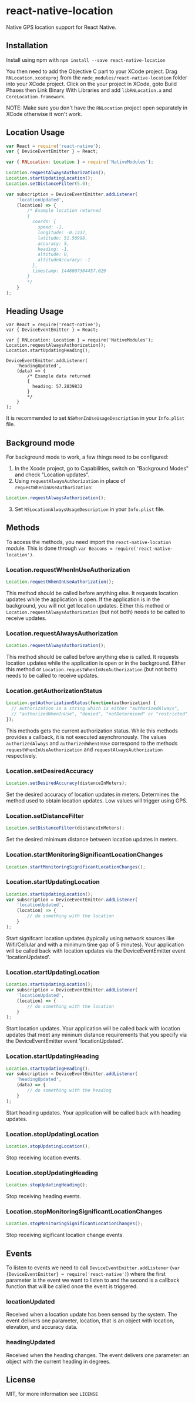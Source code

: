 # react-native-location

Native GPS location support for React Native.

## Installation
Install using npm with `npm install --save react-native-location`

You then need to add the Objective C part to your XCode project. Drag `RNLocation.xcodeproj` from the `node_modules/react-native-location` folder into your XCode project. Click on the your project in XCode, goto Build Phases then Link Binary With Libraries and add `libRNLocation.a` and `CoreLocation.framework`.

NOTE: Make sure you don't have the `RNLocation` project open separately in XCode otherwise it won't work.

## Location Usage
```javascript
var React = require('react-native');
var { DeviceEventEmitter } = React;

var { RNLocation: Location } = require('NativeModules');

Location.requestAlwaysAuthorization();
Location.startUpdatingLocation();
Location.setDistanceFilter(5.0);

var subscription = DeviceEventEmitter.addListener(
    'locationUpdated',
    (location) => {
        /* Example location returned
        {
          coords: {
            speed: -1,
            longitude: -0.1337,
            latitude: 51.50998,
            accuracy: 5,
            heading: -1,
            altitude: 0,
            altitudeAccuracy: -1
          },
          timestamp: 1446007304457.029
        }
        */
    }
);
```

## Heading Usage

```
var React = require('react-native');
var { DeviceEventEmitter } = React;

var { RNLocation: Location } = require('NativeModules');
Location.requestAlwaysAuthorization();
Location.startUpdatingHeading();

DeviceEventEmitter.addListener(
    'headingUpdated',
    (data) => {
        /* Example data returned
        {
          heading: 57.2839832
        }
        */
    }
);
```

It is recommended to set `NSWhenInUseUsageDescription` in your `Info.plist` file.

## Background mode
For background mode to work, a few things need to be configured:
1. In the Xcode project, go to Capabilities, switch on "Background Modes" and check "Location updates".
2. Using `requestAlwaysAuthorization` in place of `requestWhenInUseAuthorization`:

```javascript
Location.requestAlwaysAuthorization();
```

3. Set `NSLocationAlwaysUsageDescription` in your `Info.plist` file.

## Methods

To access the methods, you need import the `react-native-location` module. This is done through `var Beacons = require('react-native-location')`.

### Location.requestWhenInUseAuthorization
```javascript
Location.requestWhenInUseAuthorization();
```

This method should be called before anything else. It requests location updates while the application is open. If the application is in the background, you will not get location updates. Either this method or `Location.requestAlwaysAuthorization` (but not both) needs to be called to receive updates.

### Location.requestAlwaysAuthorization
```javascript
Location.requestAlwaysAuthorization();
```

This method should be called before anything else is called.  It requests location updates while the application is open or in the background. Either this method or `Location.requestWhenInUseAuthorization` (but not both) needs to be called to receive updates.

### Location.getAuthorizationStatus
```javascript
Location.getAuthorizationStatus(function(authorization) {
  // authorization is a string which is either "authorizedAlways",
  // "authorizedWhenInUse", "denied", "notDetermined" or "restricted"
});
```

This methods gets the current authorization status. While this methods provides a callback, it is not executed asynchronously. The values `authorizedAlways` and `authorizedWhenInUse` correspond to the methods `requestWhenInUseAuthorization` and `requestAlwaysAuthorization` respectively.

### Location.setDesiredAccuracy
```javascript
Location.setDesiredAccuracy(distanceInMeters);
```

Set the desired accuracy of location updates in meters.  Determines the method used to obtain location updates.  Low values will trigger using GPS.

### Location.setDistanceFilter
```javascript
Location.setDistanceFilter(distanceInMeters);
```

Set the desired minimum distance between location updates in meters.

### Location.startMonitoringSignificantLocationChanges
```javascript
Location.startMonitoringSignificantLocationChanges();
```
### Location.startUpdatingLocation
```javascript
Location.startUpdatingLocation();
var subscription = DeviceEventEmitter.addListener(
    'locationUpdated',
    (location) => {
        // do something with the location
    }
);
```

Start signifcant location updates (typically using network sources like Wifi/Cellular and with a minimum time gap of 5 minutes).  Your application will be called back with location updates via the DeviceEventEmitter event 'locationUpdated'.


### Location.startUpdatingLocation
```javascript
Location.startUpdatingLocation();
var subscription = DeviceEventEmitter.addListener(
    'locationUpdated',
    (location) => {
        // do something with the location
    }
);
```

Start location updates.  Your application will be called back with location updates that meet any mininum distance requirements that you specify via the DeviceEventEmitter event 'locationUpdated'.

### Location.startUpdatingHeading
```javascript
Location.startUpdatingHeading();
var subscription = DeviceEventEmitter.addListener(
    'headingUpdated',
    (data) => {
        // do something with the heading
    }
);
```

Start heading updates.  Your application will be called back with heading updates.

### Location.stopUpdatingLocation
```javascript
Location.stopUpdatingLocation();
```

Stop receiving location events.

### Location.stopUpdatingHeading
```javascript
Location.stopUpdatingHeading();
```

Stop receiving heading events.

### Location.stopMonitoringSignificantLocationChanges
```javascript
Location.stopMonitoringSignificantLocationChanges();
```

Stop receiving sigificant location change events.

## Events
To listen to events we need to call `DeviceEventEmitter.addListener` (`var {DeviceEventEmitter} = require('react-native')`) where the first parameter is the event we want to listen to and the second is a callback function that will be called once the event is triggered.

### locationUpdated
Received when a location update has been sensed by the system.  The event delivers one parameter, location, that is an object with location, elevation, and accuracy data.

### headingUpdated
Received when the heading changes.  The event delivers one parameter: an object with the current heading in degrees.

## License
MIT, for more information see `LICENSE`
